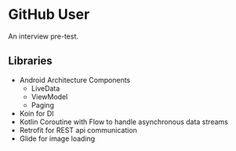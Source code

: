 # GitHub User
An interview pre-test.

## Libraries
- Android Architecture Components
  - LiveData
  - ViewModel
  - Paging
- Koin for DI
- Kotlin Coroutine with Flow to handle asynchronous data streams
- Retrofit for REST api communication
- Glide for image loading
